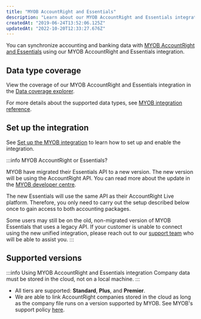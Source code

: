 ```yaml
---
title: "MYOB AccountRight and Essentials"
description: "Learn about our MYOB AccountRight and Essentials integration."
createdAt: "2019-06-24T13:52:06.125Z"
updatedAt: "2022-10-20T12:33:27.676Z"
---
```


You can synchronize accounting and banking data with <a className="external" href="https://www.myob.com/" target="_blank">MYOB AccountRight and Essentials</a> using our MYOB AccountRight and Essentials integration.

## Data type coverage

View the coverage of our MYOB AccountRight and Essentials integration in the <a className="external" href="https://knowledge.codat.io/supported-features/accounting?view=tab-by-integration&integrationKey=pdvj" target="_blank">Data coverage explorer</a>.

For more details about the supported data types, see [MYOB integration reference](/integrations/accounting/myob/myob-integration-reference).

## Set up the integration

See [Set up the MYOB integration](/integrations/accounting/myob/accounting-myob-setup) to learn how to set up and enable the integration.

:::info MYOB AccountRight or Essentials?

MYOB have migrated their Essentials API to a new version. The new version will be using the AccountRight API. You can read more about the update in the [MYOB developer centre](https://developer.myob.com/api/myob-business-api/api-overview/getting-started/).

The new Essentials will use the same API as their AccountRight Live platform. Therefore, you only need to carry out the setup described below once to gain access to both accounting packages.

Some users may still be on the old, non-migrated version of MYOB Essentials that uses a legacy API. If your customer is unable to connect using the new unified integration, please reach out to our [support team](mailto:support@codat.io) who will be able to assist you.
:::

## Supported versions

:::info Using MYOB AccountRight and Essentials integration
Company data must be stored in the cloud, not on a local machine.
:::

- All tiers are supported: **Standard**, **Plus**, and **Premier**.
- We are able to link AccountRight companies stored in the cloud as long as the company file runs on a version supported by MYOB. See MYOB's support policy [here](https://help.myob.com/wiki/display/GEN/AccountRight+releases#expand-20217November2021).
